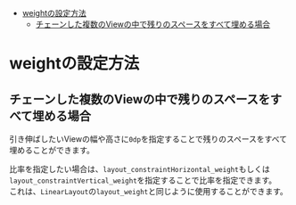 <!-- TOC depthFrom:1 depthTo:6 withLinks:1 updateOnSave:1 orderedList:0 -->

- [weightの設定方法](#weight設定方法)
	- [チェーンした複数のViewの中で残りのスペースをすべて埋める場合](#複数view中残埋場合)

<!-- /TOC -->


# weightの設定方法

## チェーンした複数のViewの中で残りのスペースをすべて埋める場合

引き伸ばしたいViewの幅や高さに`0dp`を指定することで残りのスペースをすべて埋めることができます。

比率を指定したい場合は、`layout_constraintHorizontal_weight`もしくは`layout_constraintVertical_weight`を指定することで比率を指定できます。  
これは、`LinearLayout`の`layout_weight`と同じように使用することができます。
